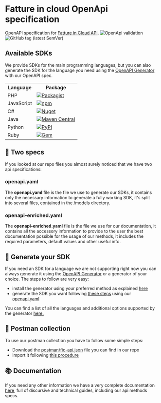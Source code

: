 <h1>Fatture in cloud OpenApi specification</h1>
OpenAPI specification for <a href="http://developers.fattureincloud.it">Fatture in Cloud API</a>. 
<img alt ="OpenApi validation" src="https://validator.swagger.io/validator?url=https://raw.githubusercontent.com/fattureincloud/openapi-fattureincloud/master/openapi.yaml">
<img alt="GitHub tag (latest SemVer)" src="https://img.shields.io/github/v/tag/fattureincloud/openapi-fattureincloud?color=violet&label=release&sort=semver">

<h2>Available SDKs</h2>
<p>We provide SDKs for the main programming languages, but you can also generate the SDK for the language you need using the <a href="https://github.com/OpenAPITools/openapi-generator">OpenAPI Generator</a> with our OpenAPI spec.</p>
<table>
   <tr>
      <th>Language</th>
      <th>Package</th>
   </tr>
   <tr>
      <td>PHP</td>
      <td><a href="https://packagist.org/packages/fattureincloud/fattureincloud-php-sdk"><img alt="Packagist" src="https://img.shields.io/packagist/v/fattureincloud/fattureincloud-php-sdk?color=8892be"></a></td>
   </tr>
   <tr>
      <td>JavaScript</td>
      <td><a href="https://www.npmjs.com/package/@fattureincloud/fattureincloud-js-sdk"><img alt="npm" src="https://img.shields.io/npm/v/@fattureincloud/fattureincloud-js-sdk?color=ffeb42"></a></td>
   </tr>
   <tr>
      <td>C#</td>
      <td><a href="https://www.nuget.org/packages/It.FattureInCloud.Sdk/"><img alt="Nuget" src="https://img.shields.io/nuget/v/It.FattureInCloud.Sdk?color=7b2f85"></a></td>
   </tr>
   <tr>
      <td>Java</td>
      <td><a href="https://search.maven.org/artifact/it.fattureincloud/fattureincloud-java-sdk"><img alt="Maven Central" src="https://img.shields.io/maven-central/v/it.fattureincloud/fattureincloud-java-sdk?color=b07219"></a></td>
   </tr>
   <tr>
      <td>Python</td>
      <td><a href="https://pypi.org/project/fattureincloud-python-sdk/"><img alt="PyPI" src="https://img.shields.io/pypi/v/fattureincloud-python-sdk?color=16c0f8"></a></td>
   </tr>
   <tr>
      <td>Ruby</td>
      <td><a href="https://rubygems.org/gems/fattureincloud_ruby_sdk"><img alt="Gem" src="https://img.shields.io/gem/v/fattureincloud_ruby_sdk?color=c22815"></a></td>
   </tr>
</table>

<h2>&#128109; Two specs</h2>
<p>If you looked at our repo files you almost surely noticed that we have two api specifications:</p>
<h3>openapi.yaml</h3>
<p>The <b>openapi.yaml</b> file is the file we use to generate our SDKs, it contains only the necessary information to generate a fully working SDK, it's split into several files, contained in the /models directory.</p>
<h3>openapi-enriched.yaml</h3>
<p>The <b>openapi-enriched.yaml</b> file is the file we use for our documentation, it contains all the accessory information to provide to the user the best documentation possible for the usage of our methods, it includes the required parameters, default values and other useful info.</p>

<h2>&#128193; Generate your SDK</h2>
<p>If you need an SDK for a language we are not supporting right now you can always generate it using the <a href="https://github.com/OpenAPITools/openapi-generator">OpenAPI Generator</a> or a generator of your choice.
The steps to follow are very easy:</p>
<ul>
   <li>install the generator using your preferred method as explained <a href="https://openapi-generator.tech/docs/installation">here</a></li>
   <li>generate the SDK you want following <a href="https://openapi-generator.tech/docs/usage">these steps</a> using our <a href="https://github.com/fattureincloud/openapi-fattureincloud/blob/API-12-adding-badges/openapi.yaml">openapi.yaml</a></li>
</ul>
<p>You can find a list of all the languages and additional options supported by the generator <a href="https://openapi-generator.tech/docs/generators">here.</a></p>

<h2>&#128238; Postman collection</h2>
<p>To use our postman collection you have to follow some simple steps:</p>
<ul>
   <li>Download the <a href="https://github.com/fattureincloud/openapi-fattureincloud/blob/master/postman/fic-api.json">postman/fic-api.json</a> file you can find in our repo</li>
   <li>Import it following <a href="https://learning.postman.com/docs/getting-started/importing-and-exporting-data/#importing-data-into-postman">this procedure</a></li>
</ul>

<h2>&#128218; Documentation</h2>
<p>If you need any other information we have a very complete documentation <a href="https://developers.fattureincloud.it">here</a>, full of discursive and technical guides, including our api methods specs.</p>
